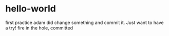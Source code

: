 # hello-world
first practice
adam did change something and commit it. Just want to have a try!
fire in the hole, committed
